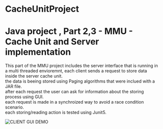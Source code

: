 # CacheUnitProject

# **Java project , Part 2,3 - MMU - Cache Unit and Server implementation**

This part of the MMU project includes the server interface that is running in a multi threaded envioremnt, each client sends a request to store data inside the server cache unit.\
the data is beeing stored using Paging algorithms that were inclued with a JAR file.\
after each request the user can ask for information about the storing process using GUI.\
each request is made in a synchroized way to avoid a race condition scenario.\
each storing/reading action is tested using Junit5.

![CLIENT GUI DEMO](http://i65.tinypic.com/2b1ikn.jpg)

